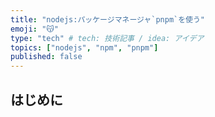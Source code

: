 ```yaml
---
title: "nodejs:パッケージマネージャ`pnpm`を使う"
emoji: "😽"
type: "tech" # tech: 技術記事 / idea: アイデア
topics: ["nodejs", "npm", "pnpm"]
published: false
---
```


## はじめに

